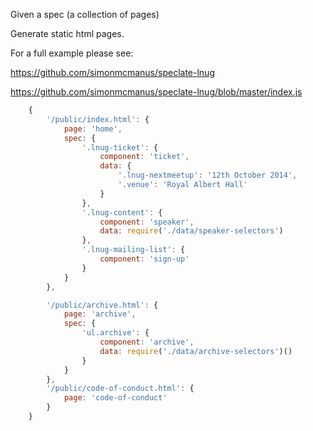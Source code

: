 Given a spec (a collection of pages)


Generate static html pages.

For a full example please see:

https://github.com/simonmcmanus/speclate-lnug

https://github.com/simonmcmanus/speclate-lnug/blob/master/index.js

```js
    {
        '/public/index.html': {
            page: 'home',
            spec: {
                '.lnug-ticket': {
                    component: 'ticket',
                    data: {
                        '.lnug-nextmeetup': '12th October 2014',
                        '.venue': 'Royal Albert Hall'
                    }
                },
                '.lnug-content': {
                    component: 'speaker',
                    data: require('./data/speaker-selectors')
                },
                '.lnug-mailing-list': {
                    component: 'sign-up'
                }
            }
        },

        '/public/archive.html': {
            page: 'archive',
            spec: {
                'ul.archive': {
                    component: 'archive',
                    data: require('./data/archive-selectors')()
                }
            }
        },
        '/public/code-of-conduct.html': {
            page: 'code-of-conduct'
        }
    }
```
